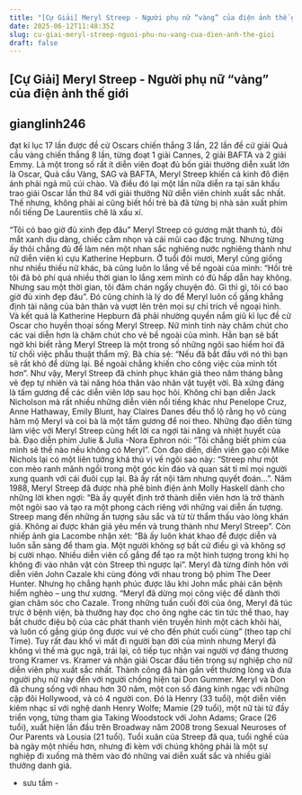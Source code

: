 ```yaml
---
title: "[Cự Giải] Meryl Streep - Người phụ nữ “vàng” của điện ảnh thế giới"
date: 2025-06-12T11:48:35Z
slug: cu-giai-meryl-streep-nguoi-phu-nu-vang-cua-dien-anh-the-gioi
draft: false
---
```


## [Cự Giải] Meryl Streep - Người phụ nữ “vàng” của điện ảnh thế giới

## gianglinh246

đạt kỉ lục 17 lần được đề cử Oscars chiến thắng 3 lần, 22 lần đề cử giải Quả cầu vàng chiến thắng 8 lần, từng đoạt 1 giải Cannes, 2 giải BAFTA và 2 giải Emmy. Là một trong số rất ít diễn viên đoạt đủ bốn giải thưởng diễn xuất lớn là Oscar, Quả cầu Vàng, SAG và BAFTA, Meryl Streep khiến cả kinh đô điện ảnh phải ngả mũ cúi chào. Và điều đó lại một lần nữa diễn ra tại sân khấu trao giải Oscar lần thứ 84 với giải thưởng Nữ diễn viên chính xuất sắc nhất. Thế nhưng, không phải ai cũng biết hồi trẻ bà đã từng bị nhà sản xuất phim nổi tiếng De Laurentiis chê là xấu xí.

“Tôi có bao giờ đủ xinh đẹp đâu”
Meryl Streep có gương mặt thanh tú, đôi mắt xanh dịu dàng, chiếc cằm nhọn và cái mũi cao đặc trưng. Nhưng từng ấy thôi chẳng đủ để làm nên một nhan sắc nghiêng nước nghiêng thành như nữ diễn viên kì cựu Katherine Hepburn. Ở tuổi đôi mươi, Meryl cũng giống như nhiều thiếu nữ khác, bà cũng luôn lo lắng về bề ngoài của mình: “Hồi trẻ tôi đã bỏ phí quá nhiều thời gian lo lắng xem mình có đủ hấp dẫn hay không. Nhưng sau một thời gian, tôi đâm chán ngấy chuyện đó. Gì thì gì, tôi có bao giờ đủ xinh đẹp đâu”. Đó cũng chính là lý do để Meryl luôn cố gắng khẳng định tài năng của bản thân và vượt lên trên mọi sự chỉ trích về ngoại hình. Và kết quả là Katherine Hepburn đã phải nhường quyền nắm giũ kỉ lục đề cử Oscar cho huyền thoại sống Meryl Streep.
Nữ minh tinh này chăm chút cho các vai diễn hơn là chăm chút cho vẻ bề ngoài của mình. Hẳn bạn sẽ bất ngờ khi biết rằng Meryl Streep là một trong số những ngôi sao hiếm hoi đã từ chối việc phẫu thuật thẩm mỹ. Bà chia sẻ: “Nếu đã bắt đầu với nó thì bạn sẽ rất khó để dừng lại. Bề ngoài chẳng khiến cho công việc của mình tốt hơn”. Như vậy, Meryl Streep đã chinh phục khán giả theo năm tháng bằng vẻ đẹp tự nhiên và tài năng hóa thân vào nhân vật tuyệt vời. Bà xứng đáng là tấm gương để các diễn viên lớp sau học hỏi.
Không chỉ bạn diễn Jack Nicholson mà rất nhiều những diễn viên nổi tiếng khác như Penelope Cruz, Anne Hathaway, Emily Blunt, hay Claires Danes đều thổ lộ rằng họ vô cùng hâm mộ Meryl và coi bà là một tấm gương để noi theo. Những đạo diễn từng làm việc với Meryl Streep cũng hết lời ca ngợi tài năng và nhiệt huyết của bà. Đạo diễn phim Julie & Julia -Nora Ephron nói: “Tôi chẳng biết phim của mình sẽ thế nào nếu không có Meryl”. Còn đạo diễn, diễn viên gạo cội Mike Nichols lại có một liên tưởng khá thú vị về ngôi sao này: “Streep như một con mèo ranh mãnh ngồi trong một góc kín đáo và quan sát tỉ mỉ mọi người xung quanh với cái đuôi cụp lại. Bà ấy rất nội tâm nhưng quyết đoán...”. Năm 1988, Meryl Streep đã được nhà phê bình điện ảnh Molly Haskell dành cho những lời khen ngợi: “Bà ấy quyết định trở thành diễn viên hơn là trở thành một ngôi sao và tạo ra một phong cách riêng với những vai diễn ấn tượng. Streep mang đến những ấn tượng sâu sắc và từ từ thẩm thấu vào lòng khán giả. Không ai được khán giả yêu mến và trung thành như Meryl Streep”. Còn nhiếp ảnh gia Lacombe nhận xét: “Bà ấy luôn khát khao để được diễn và luôn sẵn sàng để tham gia. Một người không sợ bất cứ điều gì và không sợ bị cười nhạo. Nhiều diễn viên cố gắng để tạo ra một hình tượng trong khi họ không đi vào nhân vật còn Streep thì ngược lại”.
Meryl đã từng đính hôn với diễn viên John Cazale khi cùng đóng với nhau trong bộ phim The Deer Hunter. Nhưng họ chẳng hạnh phúc được lâu khi John mắc phải căn bệnh hiểm nghèo – ung thư xương. “Meryl đã dừng mọi công việc để dành thời gian chăm sóc cho Cazale. Trong những tuần cuối đời của ông, Meryl đã túc trực ở bệnh viện, bà thưỡng hay đọc cho ông nghe các tin tức thể thao, hay bắt chước điệu bộ của các phát thanh viên truyền hình một cách khôi hài, và luôn cố gắng giúp ông được vui vẻ cho đến phút cuối cùng” (theo tạp chí Time).
Tuy rất đau khổ vì mất đi người bạn đời của mình nhưng Meryl đã không vì thế mà gục ngã, trái lại, cô tiếp tục nhận vai người vợ đáng thương trong Kramer vs. Kramer và nhận giải Oscar đầu tiên trong sự nghiệp cho nữ diễn viên phụ xuất sắc nhất. Thành công đã hàn gắn vết thương lòng và đưa người phụ nữ này đến với người chồng hiện tại Don Gummer. Meryl và Don đã chung sống với nhau hơn 30 năm, một con số đáng kinh ngạc với những cặp đôi Hollywood, và có 4 người con. Đó là Henry (33 tuổi), một diễn viên kiêm nhạc sĩ với nghệ danh Henry Wolfe; Mamie (29 tuổi), một nữ tài tử đầy triển vọng, từng tham gia Taking Woodstock với John Adams; Grace (26 tuổi), xuất hiện lần đầu trên Broadway năm 2008 trong Sexual Neuroses of Our Parents và Lousia (21 tuổi).
Tuổi xuân của Streep đã qua, tuổi nghề của bà ngày một nhiều hơn, nhưng đi kèm với chúng không phải là một sự nghiệp đi xuống mà thêm vào đó những vai diễn xuất sắc và nhiều giải thưởng danh giá.
- sưu tầm -